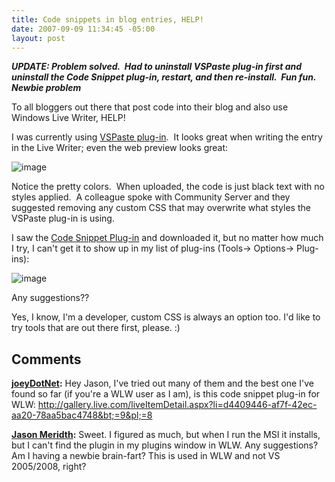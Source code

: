 ```yaml
---
title: Code snippets in blog entries, HELP!
date: 2007-09-09 11:34:45 -05:00
layout: post
---
```


**_UPDATE: Problem solved.  Had to uninstall VSPaste plug-in first and uninstall the Code Snippet plug-in, restart, and then re-install.  Fun fun.  Newbie problem_**

To all bloggers out there that post code into their blog and also use Windows Live Writer, HELP!

I was currently using [VSPaste plug-in](http://gallery.live.com/liveItemDetail.aspx?li=d8835a5e-28da-4242-82eb-e1a006b083b9&bt=9&pl=8).  It looks great when writing the entry in the Live Writer; even the web preview looks great:

![image](jasonmeridth/files/2011/03CodesnippetsinblogentriesHELP_6F6A/image_thumb.png)

Notice the pretty colors.  When uploaded, the code is just black text with no styles applied.  A colleague spoke with Community Server and they suggested removing any custom CSS that may overwrite what styles the VSPaste plug-in is using. 

I saw the [Code Snippet Plug-in](http://gallery.live.com/liveItemDetail.aspx?li=d4409446-af7f-42ec-aa20-78aa5bac4748&bt=9&pl=8) and downloaded it, but no matter how much I try, I can't get it to show up in my list of plug-ins (Tools-> Options-> Plug-ins):

![image](jasonmeridth/files/2011/03CodesnippetsinblogentriesHELP_6F6A/image_thumb_1.png)

Any suggestions??

Yes, I know, I'm a developer, custom CSS is always an option too. I'd like to try tools that are out there first, please. :)

## Comments

**[joeyDotNet](#80 "2007-09-09 18:04:06"):** Hey Jason, I've tried out many of them and the best one I've found so far (if you're a WLW user as I am), is this code snippet plug-in for WLW: http://gallery.live.com/liveItemDetail.aspx?li=d4409446-af7f-42ec-aa20-78aa5bac4748&bt;=9&pl;=8

**[Jason Meridth](#81 "2007-09-09 19:21:24"):** Sweet. I figured as much, but when I run the MSI it installs, but I can't find the plugin in my plugins window in WLW. Any suggestions? Am I having a newbie brain-fart? This is used in WLW and not VS 2005/2008, right?

